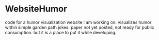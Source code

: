 # WebsiteHumor

code for a humor visualization website I am working on.  visualizes humor within simple garden path jokes.  paper not yet posted,
not ready for public consumption.   but it is a place to put it while developing.

